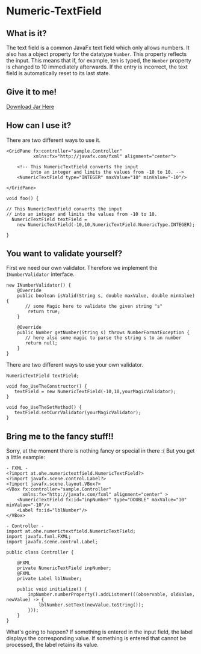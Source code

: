 # Numeric-TextField
## What is it?

The text field is a common JavaFx text field which only allows numbers. 
It also has a object property for the datatype `Number`. 
This property reflects the input. This means that if, for example, ten is typed, the `Number` property is 
changed to 10 immediately afterwards. If the entry is incorrect, the text field is automatically reset to its last state. 

## Give it to me!
[Download Jar Here](https://github.com/HeilOliver/Numeric-TextField/releases/download/v1.0.0/numeric-textfield-1.0.0.jar)

## How can I use it?

There are two different ways to use it.
``` FXML 
<GridPane fx:controller="sample.Controller"
          xmlns:fx="http://javafx.com/fxml" alignment="center">
          
    <!-- This NumericTextField converts the input
         into an integer and limits the values from -10 to 10. -->
    <NumericTextField type="INTEGER" maxValue="10" minValue="-10"/>
    
</GridPane>
```
``` Code Behind 
void foo() {

// This NumericTextField converts the input
// into an integer and limits the values from -10 to 10.
  NumericTextField textField = 
    new NumericTextField(-10,10,NumericTextField.NumericType.INTEGER);

}
```

## You want to validate yourself?
First we need our own validator. Therefore we implement the `INumberValidator` interface.
```
new INumberValidator() {
    @Override
    public boolean isValid(String s, double maxValue, double minValue) {
       // some Magic here to validate the given string "s"
        return true;
    }

    @Override
    public Number getNumber(String s) throws NumberFormatException {
       // here also some magic to parse the string s to an number
       return null;
    }
}
```

There are two different ways to use your own validator.
``` 
NumericTextField textField;

void foo_UseTheConstructor() {
   textField = new NumericTextField(-10,10,yourMagicValidator);
}

void foo_UseTheSetMethod() {
   textField.setCurrValidator(yourMagicValidator);
}
```

## Bring me to the fancy stuff!!
Sorry, at the moment there is nothing fancy or special in there :(
But you get a little example:
``` 
- FXML -
<?import at.ohe.numerictextfield.NumericTextField?>
<?import javafx.scene.control.Label?>
<?import javafx.scene.layout.VBox?>
<VBox fx:controller="sample.Controller"
      xmlns:fx="http://javafx.com/fxml" alignment="center" >
    <NumericTextField fx:id="inpNumber" type="DOUBLE" maxValue="10" minValue="-10"/>
    <Label fx:id="lblNumber"/>
</VBox>

- Controller - 
import at.ohe.numerictextfield.NumericTextField;
import javafx.fxml.FXML;
import javafx.scene.control.Label;

public class Controller {

    @FXML
    private NumericTextField inpNumber;
    @FXML
    private Label lblNumber;

    public void initialize() {
        inpNumber.numberProperty().addListener(((observable, oldValue, newValue) -> {
            lblNumber.setText(newValue.toString());
        }));
    }
}
``` 
What's going to happen? 
If something is entered in the input field, 
the label displays the corresponding value. 
If something is entered that cannot be processed, 
the label retains its value.




